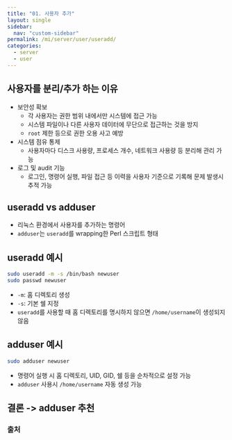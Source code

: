 ```yaml
---
title: "01. 사용자 추가"
layout: single
sidebar:
  nav: "custom-sidebar"
permalink: /mi/server/user/useradd/
categories:
  - server
  - user
---
```


## 사용자를 분리/추가 하는 이유

  - 보안성 확보
      - 각 사용자는 권한 범위 내에서만 시스템에 접근 가능
      - 시스템 파일이나 다른 사용자 데이터에 무단으로 접근하는 것을 방지
      - `root` 제한 등으로 권한 오용 사고 예방
  - 시스템 점유 통제
      - 사용자마다 디스크 사용량, 프로세스 개수, 네트워크 사용량 등 분리해 관리 가능
  - 로그 및 audit 기능
      - 로그인, 명령어 실행, 파일 접근 등 이력을 사용자 기준으로 기록해 문제 발생시 추적 가능
  

## useradd vs adduser

  - 리눅스 환경에서 사용자를 추가하는 명령어
  - `adduser`는 `useradd`를 wrapping한 Perl 스크립트 형태


## useradd 예시
   ```bash
   sudo useradd -m -s /bin/bash newuser
   sudo passwd newuser
   ```
- `-m`: 홈 디렉토리 생성
- `-s`: 기본 쉘 지정
- `useradd`를 사용할 때 홈 디렉토리를 명시하지 않으면 `/home/username`이 생성되지 않음


## adduser 예시
```bash
sudo adduser newuser
```
- 명령어 실행 시 홈 디렉토리, UID, GID, 쉘 등을 순차적으로 설정 가능
- `adduser` 사용시 `/home/username` 자동 생성 가능


## 결론 -> adduser 추천



### 출처

